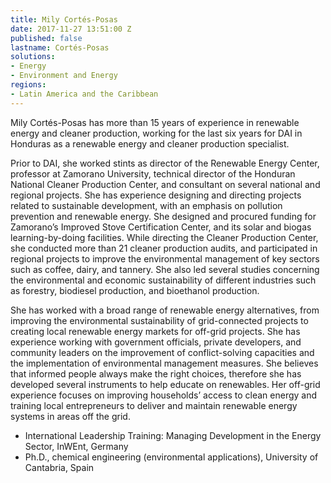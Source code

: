 ```yaml
---
title: Mily Cortés-Posas
date: 2017-11-27 13:51:00 Z
published: false
lastname: Cortés-Posas
solutions:
- Energy
- Environment and Energy
regions:
- Latin America and the Caribbean
---
```


Mily Cortés-Posas has more than 15 years of experience in renewable energy and cleaner production, working for the last six years for DAI in Honduras as a renewable energy and cleaner production specialist.
 
Prior to DAI, she worked stints as director of the Renewable Energy Center, professor at Zamorano University, technical director of the Honduran National Cleaner Production Center, and consultant on several national and regional projects. She has experience designing and directing projects related to sustainable development, with an emphasis on pollution prevention and renewable energy. She designed and procured funding for Zamorano’s Improved Stove Certification Center, and its solar and biogas learning-by-doing facilities. While directing the Cleaner Production Center, she conducted more than 21 cleaner production audits, and participated in regional projects to improve the environmental management of key sectors such as coffee, dairy, and tannery. She also led several studies concerning the environmental and economic sustainability of different industries such as forestry, biodiesel production, and bioethanol production.
 
She has worked with a broad range of renewable energy alternatives, from improving the environmental sustainability of grid-connected projects to creating local renewable energy markets for off-grid projects. She has experience working with government officials, private developers, and community leaders on the improvement of conflict-solving capacities and the implementation of environmental management measures. She believes that informed people always make the right choices, therefore she has developed several instruments to help educate on renewables. Her off-grid experience focuses on improving households’ access to clean energy and training local entrepreneurs to deliver and maintain renewable energy systems in areas off the grid.
 
* International Leadership Training: Managing Development in the Energy Sector, InWEnt, Germany
* Ph.D., chemical engineering (environmental applications), University of Cantabria, Spain